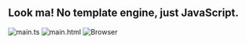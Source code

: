 ## Look ma! No template engine, just JavaScript.
![main.ts](https://pmx.services/i/main.ts2.jpg)
![main.html](https://pmx.services/i/main.html.jpg)
![Browser](https://pmx.services/i/browser.jpg)
